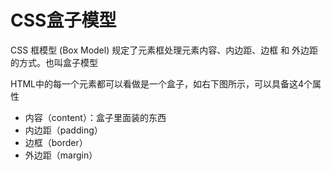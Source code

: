 # CSS盒子模型

CSS 框模型 (Box Model) 规定了元素框处理元素内容、内边距、边框 和 外边距 的方式。也叫盒子模型


HTML中的每一个元素都可以看做是一个盒子，如右下图所示，可以具备这4个属性
- 内容（content）：盒子里面装的东西
- 内边距（padding）
- 边框（border）
- 外边距（margin）






































































































